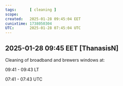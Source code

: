 ```yaml
---
tags:      [ cleaning ]
scope:     
created:   2025-01-28 09:45:04 EET
cunixtime: 1738050304
UTC:       2025-01-28 07:45:04 UTC
---
```


## 2025-01-28 09:45 EET [ThanasisN]

Cleaning of broadband and brewers windows at:

09:41 - 09:43 LT

07:41 - 07:43 UTC


